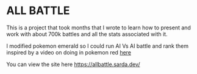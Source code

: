 # ALL BATTLE

This is a project that took months that I wrote to learn how to present and work with about 700k battles and all the stats associated with it.

I modified pokemon emerald so I could run AI Vs AI battle and rank them inspired by a video on doing in pokemon red [here](https://www.youtube.com/watch?app=desktop&v=8yUPhRJtNJM&t=0s)

You can view the site here https://allbattle.sarda.dev/